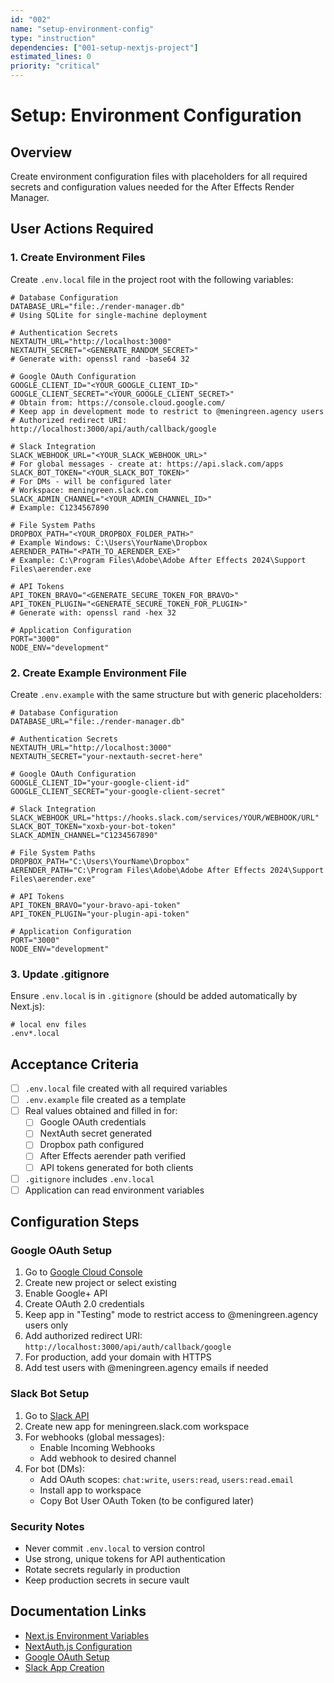 ```yaml
---
id: "002"
name: "setup-environment-config"
type: "instruction"
dependencies: ["001-setup-nextjs-project"]
estimated_lines: 0
priority: "critical"
---
```


# Setup: Environment Configuration

## Overview
Create environment configuration files with placeholders for all required secrets and configuration values needed for the After Effects Render Manager.

## User Actions Required

### 1. Create Environment Files
Create `.env.local` file in the project root with the following variables:

```env
# Database Configuration
DATABASE_URL="file:./render-manager.db"
# Using SQLite for single-machine deployment

# Authentication Secrets
NEXTAUTH_URL="http://localhost:3000"
NEXTAUTH_SECRET="<GENERATE_RANDOM_SECRET>"
# Generate with: openssl rand -base64 32

# Google OAuth Configuration
GOOGLE_CLIENT_ID="<YOUR_GOOGLE_CLIENT_ID>"
GOOGLE_CLIENT_SECRET="<YOUR_GOOGLE_CLIENT_SECRET>"
# Obtain from: https://console.cloud.google.com/
# Keep app in development mode to restrict to @meningreen.agency users
# Authorized redirect URI: http://localhost:3000/api/auth/callback/google

# Slack Integration
SLACK_WEBHOOK_URL="<YOUR_SLACK_WEBHOOK_URL>"
# For global messages - create at: https://api.slack.com/apps
SLACK_BOT_TOKEN="<YOUR_SLACK_BOT_TOKEN>"
# For DMs - will be configured later
# Workspace: meningreen.slack.com
SLACK_ADMIN_CHANNEL="<YOUR_ADMIN_CHANNEL_ID>"
# Example: C1234567890

# File System Paths
DROPBOX_PATH="<YOUR_DROPBOX_FOLDER_PATH>"
# Example Windows: C:\Users\YourName\Dropbox
AERENDER_PATH="<PATH_TO_AERENDER_EXE>"
# Example: C:\Program Files\Adobe\Adobe After Effects 2024\Support Files\aerender.exe

# API Tokens
API_TOKEN_BRAVO="<GENERATE_SECURE_TOKEN_FOR_BRAVO>"
API_TOKEN_PLUGIN="<GENERATE_SECURE_TOKEN_FOR_PLUGIN>"
# Generate with: openssl rand -hex 32

# Application Configuration
PORT="3000"
NODE_ENV="development"
```

### 2. Create Example Environment File
Create `.env.example` with the same structure but with generic placeholders:

```env
# Database Configuration
DATABASE_URL="file:./render-manager.db"

# Authentication Secrets
NEXTAUTH_URL="http://localhost:3000"
NEXTAUTH_SECRET="your-nextauth-secret-here"

# Google OAuth Configuration
GOOGLE_CLIENT_ID="your-google-client-id"
GOOGLE_CLIENT_SECRET="your-google-client-secret"

# Slack Integration
SLACK_WEBHOOK_URL="https://hooks.slack.com/services/YOUR/WEBHOOK/URL"
SLACK_BOT_TOKEN="xoxb-your-bot-token"
SLACK_ADMIN_CHANNEL="C1234567890"

# File System Paths
DROPBOX_PATH="C:\Users\YourName\Dropbox"
AERENDER_PATH="C:\Program Files\Adobe\Adobe After Effects 2024\Support Files\aerender.exe"

# API Tokens
API_TOKEN_BRAVO="your-bravo-api-token"
API_TOKEN_PLUGIN="your-plugin-api-token"

# Application Configuration
PORT="3000"
NODE_ENV="development"
```

### 3. Update .gitignore
Ensure `.env.local` is in `.gitignore` (should be added automatically by Next.js):
```
# local env files
.env*.local
```

## Acceptance Criteria
- [ ] `.env.local` file created with all required variables
- [ ] `.env.example` file created as a template
- [ ] Real values obtained and filled in for:
  - [ ] Google OAuth credentials
  - [ ] NextAuth secret generated
  - [ ] Dropbox path configured
  - [ ] After Effects aerender path verified
  - [ ] API tokens generated for both clients
- [ ] `.gitignore` includes `.env.local`
- [ ] Application can read environment variables

## Configuration Steps

### Google OAuth Setup
1. Go to [Google Cloud Console](https://console.cloud.google.com/)
2. Create new project or select existing
3. Enable Google+ API
4. Create OAuth 2.0 credentials
5. Keep app in "Testing" mode to restrict access to @meningreen.agency users only
6. Add authorized redirect URI: `http://localhost:3000/api/auth/callback/google`
7. For production, add your domain with HTTPS
8. Add test users with @meningreen.agency emails if needed

### Slack Bot Setup
1. Go to [Slack API](https://api.slack.com/apps)
2. Create new app for meningreen.slack.com workspace
3. For webhooks (global messages):
   - Enable Incoming Webhooks
   - Add webhook to desired channel
4. For bot (DMs):
   - Add OAuth scopes: `chat:write`, `users:read`, `users:read.email`
   - Install app to workspace
   - Copy Bot User OAuth Token (to be configured later)

### Security Notes
- Never commit `.env.local` to version control
- Use strong, unique tokens for API authentication
- Rotate secrets regularly in production
- Keep production secrets in secure vault

## Documentation Links
- [Next.js Environment Variables](https://nextjs.org/docs/basic-features/environment-variables)
- [NextAuth.js Configuration](https://next-auth.js.org/configuration/options)
- [Google OAuth Setup](https://support.google.com/cloud/answer/6158849)
- [Slack App Creation](https://api.slack.com/start/building)